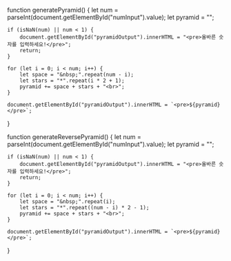 function generatePyramid() {
    let num = parseInt(document.getElementById("numInput").value);
    let pyramid = "";

    if (isNaN(num) || num < 1) {
        document.getElementById("pyramidOutput").innerHTML = "<pre>올바른 숫자를 입력하세요!</pre>";
        return;
    }

    for (let i = 0; i < num; i++) {
        let space = "&nbsp;".repeat(num - i); 
        let stars = "*".repeat(i * 2 + 1);
        pyramid += space + stars + "<br>";
    }

    document.getElementById("pyramidOutput").innerHTML = `<pre>${pyramid}</pre>`;
}

function generateReversePyramid() {
    let num = parseInt(document.getElementById("numInput").value);
    let pyramid = "";

    if (isNaN(num) || num < 1) {
        document.getElementById("pyramidOutput").innerHTML = "<pre>올바른 숫자를 입력하세요!</pre>";
        return;
    }

    for (let i = 0; i < num; i++) {
        let space = "&nbsp;".repeat(i); 
        let stars = "*".repeat((num - i) * 2 - 1);
        pyramid += space + stars + "<br>";
    }

    document.getElementById("pyramidOutput").innerHTML = `<pre>${pyramid}</pre>`;
}
